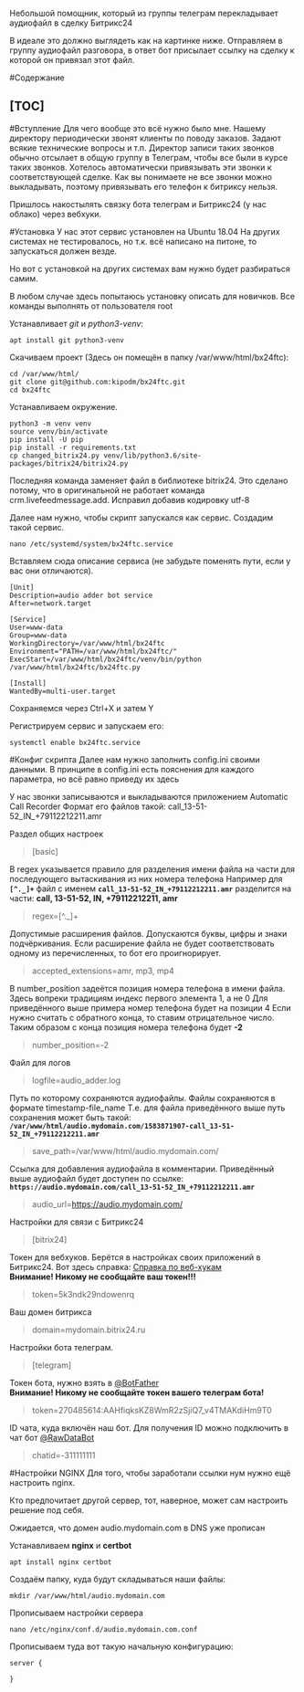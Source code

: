 Небольшой помощник, который из группы телеграм перекладывает аудиофайл в сделку Битрикс24

В идеале это должно выглядеть как на картинке ниже. Отправляем в группу аудиофайл разговора, в ответ бот присылает ссылку на сделку к которой он привязал этот файл.

#Содержание

[TOC]
------------
#Вступление
Для чего вообще это всё нужно было мне.
Нашему директору периодически звонят клиенты по поводу заказов. Задают всякие технические вопросы и т.п.
Директор записи таких звонков обычно отсылает в общую группу в Телеграм, чтобы все были в курсе таких звонков.
Хотелось автоматически привязывать эти звонки к соответствующей сделке.
Как вы понимаете не все звонки можно выкладывать, поэтому привязывать его телефон к битриксу нельзя.

Пришлось накостылять связку бота телеграм и Битрикс24 (у нас облако) через вебхуки.

#Установка
У нас этот сервис установлен на Ubuntu 18.04 На других системах не тестировалось, но т.к. всё написано
на питоне, то запускаться должен везде.

Но вот с установкой на других системах вам нужно будет разбираться самим.

В любом случае здесь попытаюсь установку описать для новичков.
Все команды выполнять от пользователя root

Устанавливает _git_ и _python3-venv_:

```shell script
apt install git python3-venv
```

Скачиваем проект (Здесь он помещён в папку /var/www/html/bx24ftc):
```shell script
cd /var/www/html/
git clone git@github.com:kipodm/bx24ftc.git
cd bx24ftc
```

Устанавливаем окружение.
```shell script
python3 -m venv venv
source venv/bin/activate
pip install -U pip
pip install -r requirements.txt
cp changed_bitrix24.py venv/lib/python3.6/site-packages/bitrix24/bitrix24.py
```

Последняя команда заменяет файл в библиотеке bitrix24. Это сделано потому, что в
оригинальной не работает команда crm.livefeedmessage.add. Исправил добавив кодировку utf-8

Далее нам нужно, чтобы скрипт запускался как сервис. Создадим такой сервис.
```shell script
nano /etc/systemd/system/bx24ftc.service
```

Вставляем сюда описание сервиса (не забудьте поменять пути, если у вас они отличаются).
```text
[Unit]
Description=audio adder bot service
After=network.target

[Service]
User=www-data
Group=www-data
WorkingDirectory=/var/www/html/bx24ftc
Environment="PATH=/var/www/html/bx24ftc/"
ExecStart=/var/www/html/bx24ftc/venv/bin/python /var/www/html/bx24ftc/bx24ftc.py

[Install]
WantedBy=multi-user.target
```

Сохраняемся через Ctrl+X и затем Y

Регистрируем сервис и запускаем его:
```shell script
systemctl enable bx24ftc.service
```

#Конфиг скрипта
Далее нам нужно заполнить config.ini своими данными.
В принципе в config.ini есть пояснения для каждого параметра, но всё равно приведу их здесь

У нас звонки записываются и выкладываются приложением Automatic Call Recorder
Формат его файлов такой: call_13-51-52_IN_+79112212211.amr

Раздел общих настроек

>[basic]

В regex указывается правило для разделения имени файла на части для последующего вытаскивания из них номера телефона
Например для **`[^._]+`** файл с именем **`call_13-51-52_IN_+79112212211.amr`**
разделится на части: **call, 13-51-52, IN, +79112212211, amr**

>regex=[^._]+  

Допустимые расширения файлов. Допускаются буквы, цифры и знаки подчёркивания.
Если расширение файла не будет соответствовать одному из перечисленных, то бот его проигнорирует.

>accepted_extensions=amr, mp3, mp4

В number_position задеётся позиция номера телефона в имени файла.
Здесь вопреки традициям индекс первого элемента 1, а не 0
Для приведённого выше примера номер телефона будет на позиции 4
Если нужно считать с обратного конца, то ставим отрицательное число.
Таким образом с конца позиция номера телефона будет **-2**

>number_position=-2

Файл для логов

>logfile=audio_adder.log

Путь по которому сохраняются аудиофайлы.
Файлы сохраняются в формате timestamp-file_name
Т.е. для файла приведённого выше путь сохранения может быть такой:  
**`/var/www/html/audio.mydomain.com/1583871907-call_13-51-52_IN_+79112212211.amr`**

>save_path=/var/www/html/audio.mydomain.com/

Ссылка для добавления аудиофайла в комментарии.
Приведённый выше аудиофайл будет доступен по ссылке:
**`https://audio.mydomain.com/call_13-51-52_IN_+79112212211.amr`**

>audio_url=https://audio.mydomain.com/


Настройки для связи с Битрикс24

>[bitrix24]

Токен для вебхуков. Берётся в настройках своих приложений в Битрикс24.
Вот здесь справка: [Справка по веб-хукам](https://helpdesk.bitrix24.ru/open/5408147/)  
**Внимание! Никому не сообщайте ваш токен!!!**

>token=5k3ndk29ndowenrq

Ваш домен битрикса

>domain=mydomain.bitrix24.ru


Настройки бота телеграм.

>[telegram]

Токен бота, нужно взять в [@BotFather](https://t.me/BotFather)  
**Внимание! Никому не сообщайте токен вашего телеграм бота!**

>token=270485614:AAHfiqksKZ8WmR2zSjiQ7_v4TMAKdiHm9T0

ID чата, куда включён наш бот. Для получения ID можно подключить в чат бот [@RawDataBot](https://t.me/RawDataBot)

>chatid=-311111111

#Настройки NGINX
Для того, чтобы заработали ссылки нум нужно ещё настроить nginx. 

Кто предпочитает другой сервер, тот, наверное, может сам настроить решение под себя.

Ожидается, что домен audio.mydomain.com в DNS уже прописан

Устанавливаем **nginx** и **certbot**
```shell script
apt install nginx certbot
```

Создаём папку, куда будут складываться наши файлы:
```shell script
mkdir /var/www/html/audio.mydomain.com
```

Прописываем настройки сервера 

```shell script
nano /etc/nginx/conf.d/audio.mydomain.com.conf
```

Прописываем туда вот такую начальную конфигурацию:
```text
server {

}
```





